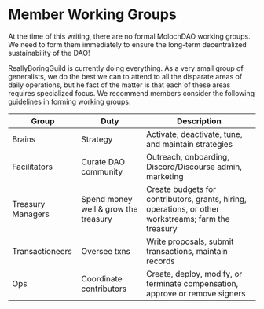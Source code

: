 # Member Working Groups

At the time of this writing, there are no formal MolochDAO working groups. We need to form them immediately to ensure the long-term decentralized sustainability of the DAO!

ReallyBoringGuild is currently doing everything. As a very small group of generalists, we do the best we can to attend to all the disparate areas of daily operations, but he fact of the matter is that each of these areas requires specialized focus. We recommend members consider the following guidelines in forming working groups:

| Group             | Duty                                 | Description                                                                                          |
| ----------------- | ------------------------------------ | ---------------------------------------------------------------------------------------------------- |
| Brains            | Strategy                             | Activate, deactivate, tune, and maintain strategies                                                  |
| Facilitators      | Curate DAO community                 | Outreach, onboarding, Discord/Discourse admin, marketing                                             |
| Treasury Managers | Spend money well & grow the treasury | Create budgets for contributors, grants, hiring, operations, or other workstreams; farm the treasury |
| Transactioneers   | Oversee txns                         | Write proposals, submit transactions, maintain records                                               |
| Ops               | Coordinate contributors              | Create, deploy, modify, or terminate compensation, approve or remove signers                         |


